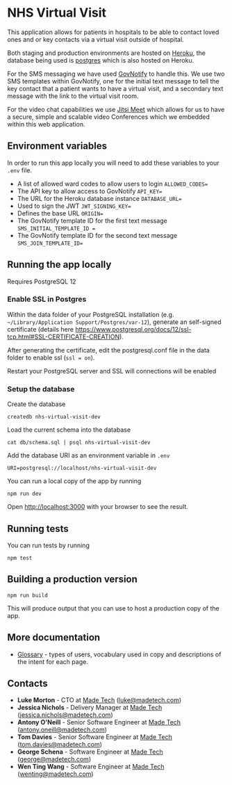 # NHS Virtual Visit

This application allows for patients in hospitals to be able to contact loved ones and or key contacts via a virtual visit outside of hospital.

Both staging and production environments are hosted on [Heroku](https://www.heroku.com), the database being used is [postgres](https://www.postgresql.org) which is also hosted on Heroku.

For the SMS messaging we have used [GovNotify](https://www.notifications.service.gov.uk/accounts) to handle this. We use two SMS templates within GovNotify, one for the initial text message to tell the key contact that a patient wants to have a virtual visit, and a secondary text message with the link to the virtual visit room.

For the video chat capabilities we use [Jitsi Meet](https://github.com/jitsi/jitsi-meet/blob/master/doc/README.md) which allows for us to have a secure, simple and scalable video Conferences which we embedded within this web application.

## Environment variables

In order to run this app locally you will need to add these variables to your `.env` file.

- A list of allowed ward codes to allow users to login `ALLOWED_CODES=`
- The API key to allow access to GovNotify `API_KEY=`
- The URL for the Heroku database instance `DATABASE_URL=`
- Used to sign the JWT `JWT_SIGNING_KEY=`
- Defines the base URL `ORIGIN=`
- The GovNotify template ID for the first text message `SMS_INITIAL_TEMPLATE_ID =`
- The GovNotify template ID for the second text message `SMS_JOIN_TEMPLATE_ID=`

## Running the app locally

Requires PostgreSQL 12

### Enable SSL in Postgres

Within the data folder of your PostgreSQL installation (e.g. `~/Library/Application Support/Postgres/var-12`), generate an self-signed certificate (details here https://www.postgresql.org/docs/12/ssl-tcp.html#SSL-CERTIFICATE-CREATION).

After generating the certificate, edit the postgresql.conf file in the data folder to enable ssl (`ssl = on`).

Restart your PostgreSQL server and SSL will connections will be enabled

### Setup the database

Create the database

```
createdb nhs-virtual-visit-dev
```

Load the current schema into the database

```
cat db/schema.sql | psql nhs-virtual-visit-dev
```

Add the database URI as an environment variable in `.env`

```
URI=postgresql://localhost/nhs-virtual-visit-dev
```

You can run a local copy of the app by running

```
npm run dev
```

Open [http://localhost:3000](http://localhost:3000) with your browser to see the result.

## Running tests

You can run tests by running

```
npm test
```

## Building a production version

```
npm run build
```

This will produce output that you can use to host a production copy of the app.

## More documentation

- [Glossary](docs/GLOSSARY.md) - types of users, vocabulary used in copy and descriptions of the intent for each page.

## Contacts

- **Luke Morton** - CTO at [Made Tech](https://www.madetech.com) (luke@madetech.com)
- **Jessica Nichols** - Delivery Manager at [Made Tech](https://www.madetech.com) (jessica.nichols@madetech.com)
- **Antony O'Neill** - Senior Software Engineer at [Made Tech](https://www.madetech.com) (antony.oneill@madetech.com)
- **Tom Davies** - Senior Software Engineer at [Made Tech](https://www.madetech.com) (tom.davies@madetech.com)
- **George Schena** - Software Engineer at [Made Tech](https://www.madetech.com) (george@madetech.com)
- **Wen Ting Wang** - Software Engineer at [Made Tech](https://www.madetech.com) (wenting@madetech.com)
